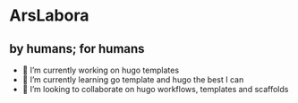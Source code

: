 # ArsLabora
## by humans; for humans

- 🔭 I’m currently working on hugo templates
- 🌱 I’m currently learning go template and hugo the best I can
- 👯 I’m looking to collaborate on hugo workflows, templates and scaffolds

<!--
**arslabora/arslabora** is a ✨ _special_ ✨ repository because its `README.md` (this file) appears on your GitHub profile.

Here are some ideas to get you started:

- 🔭 I’m currently working on ...
- 🌱 I’m currently learning ...
- 👯 I’m looking to collaborate on ...
- 🤔 I’m looking for help with ...
- 💬 Ask me about ...
- 📫 How to reach me: ...
- 😄 Pronouns: ...
- ⚡ Fun fact: ...
-->

